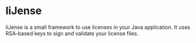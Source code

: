 # liJense

liJense is a small framework to use licenses in your Java application. It uses RSA-based keys to sign and validate your license files.
